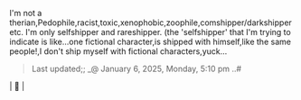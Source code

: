 I'm not a therian,Pedophile,racist,toxic,xenophobic,zoophile,comshipper/darkshipper etc. I'm only selfshipper and rareshipper. (the 'selfshipper' that I'm trying to indicate is like...one fictional character,is shipped with himself,like the same people!,I don't ship myself with fictional characters,yuck...

>Last updated;; _@ January 6, 2025, Monday, 5:10 pm ..#

| 🧩 |